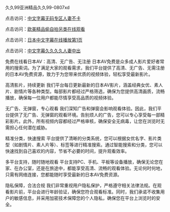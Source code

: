 久久99亚洲精品久久99-0807xd


点击访问：<a href="https://heiliaoe8ajia.pages.dev">中文字幕无码专区人妻不卡</a>

点击访问：<a href="https://gda-c7m.pages.dev/">欧美精品偷自拍另类在线观看</a>

点击访问：<a href="https://heiliaoxqkkct.pages.dev">日本中文字幕在线播放第1页</a>

点击访问：<a href="https://fdhf-454.pages.dev/">中文字幕久久久久人妻中出</a>


免费在线看日本AV：高清、无广告、无注册
日本AV免费是众多成人影片爱好者常用的搜索词。为了满足大家的观看需求，我们平台提供了高清、无广告、无需注册的日本AV免费资源，致力于为您带来优质的视频体验，轻松享受最新影片。

高清影片，持续更新
我们平台每日更新最新的日本AV影片，涵盖经典女优、素人片、剧情片等各种类型。每部影片都经过严格筛选，确保为您提供高清画质，流畅播放，确保每一位用户都能尽情享受高品质的视频体验。

无广告、无弹窗，专心观看
我们深知广告和弹窗会影响观看体验。因此，我们平台提供了无广告、无弹窗的观看环境。告别烦人的广告，您可以专心享受每一部精彩影片。此外，所有视频内容都经过严格审核，确保安全无病毒，让您在浏览时无需担心任何潜在威胁。

精准分类，快速搜索
平台提供了清晰的分类系统，您可以根据女优名字、影片类型（如剧情片、素人片等）、标签等进行精准搜索。通过智能搜索和分类，您可以快速找到自己喜欢的内容，节省不必要的时间，提升观看效率。

多平台支持，随时随地观看
平台支持PC、手机、平板等设备播放，确保无论您在家、在办公室，还是在旅途中，都能享受高清、流畅的观看体验。无论何时何地，只需有网络连接，您都能随时享受最新的日本AV免费资源。

隐私保障，合法合规
我们非常重视用户隐私保护，严格遵守相关法律法规。在观看影片前，平台会进行年龄验证，确保您符合观看标准。同时，我们承诺不收集用户的敏感信息，并采用加密技术保障您的个人隐私，确保您在平台上浏览时的安全。


<span style="display:none;">[Canonical link]( https://github.com/562xda/35119 ）</span>

